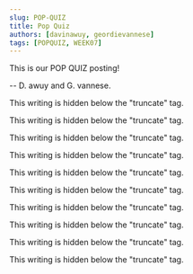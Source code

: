 ```yaml
---
slug: POP-QUIZ
title: Pop Quiz
authors: [davinawuy, geordievannese]
tags: [POPQUIZ, WEEK07]
---
```


This is our POP QUIZ posting!

-- D. awuy and G. vannese.

<!--truncate-->

This writing is hidden below the "truncate" tag.

This writing is hidden below the "truncate" tag.

This writing is hidden below the "truncate" tag.

This writing is hidden below the "truncate" tag.

This writing is hidden below the "truncate" tag.

This writing is hidden below the "truncate" tag.

This writing is hidden below the "truncate" tag.

This writing is hidden below the "truncate" tag.

This writing is hidden below the "truncate" tag.

This writing is hidden below the "truncate" tag.
